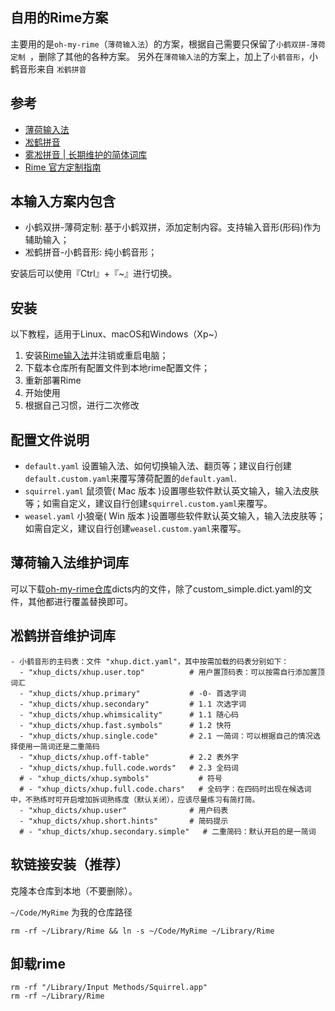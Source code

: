 ## 自用的Rime方案
主要用的是`oh-my-rime`（`薄荷输入法`）的方案，根据自己需要只保留了`小鹤双拼-薄荷定制 `，删除了其他的各种方案。
另外在`薄荷输入法`的方案上，加上了`小鹤音形`，小鹤音形来自 `凇鹤拼音` 


## 参考
- [薄荷输入法](https://www.mintimate.cc/zh/)
- [凇鹤拼音](https://github.com/kchen0x/rime-crane/tree/main)
- [雾凇拼音 | 长期维护的简体词库](https://github.com/iDvel/rime-ice)
- [Rime 官方定制指南](https://github.com/rime/home/wiki/CustomizationGuide)

## 本输入方案内包含 
- 小鹤双拼-薄荷定制: 基于小鹤双拼，添加定制内容。支持输入音形(形码)作为辅助输入；
- 凇鹤拼音-小鹤音形: 纯小鹤音形；

安装后可以使用『Ctrl』+『~』进行切换。

## 安装

以下教程，适用于Linux、macOS和Windows（Xp~）

1. 安装[Rime输入法](https://rime.im/)并注销或重启电脑；
2. 下载本仓库所有配置文件到本地rime配置文件；
3. 重新部署Rime
4. 开始使用
5. 根据自己习惯，进行二次修改

## 配置文件说明

- `default.yaml` 设置输入法、如何切换输入法、翻页等；建议自行创建`default.custom.yaml`来覆写薄荷配置的`default.yaml`.
- `squirrel.yaml` 鼠须管( Mac 版本 )设置哪些软件默认英文输入，输入法皮肤等；如需自定义，建议自行创建`squirrel.custom.yaml`来覆写。 
- `weasel.yaml` 小狼毫( Win 版本 )设置哪些软件默认英文输入，输入法皮肤等；如需自定义，建议自行创建`weasel.custom.yaml`来覆写。

## 薄荷输入法维护词库
可以下载[oh-my-rime仓库](https://github.com/Mintimate/oh-my-rime/)dicts内的文件，除了custom_simple.dict.yaml的文件，其他都进行覆盖替换即可。



## 凇鹤拼音维护词库
```
- 小鹤音形的主码表：文件 "xhup.dict.yaml"，其中按需加载的码表分别如下：
  - "xhup_dicts/xhup.user.top"          # 用户置顶码表：可以按需自行添加置顶词汇
  - "xhup_dicts/xhup.primary"           # -0- 首选字词
  - "xhup_dicts/xhup.secondary"         # 1.1 次选字词
  - "xhup_dicts/xhup.whimsicality"      # 1.1 随心码
  - "xhup_dicts/xhup.fast.symbols"      # 1.2 快符
  - "xhup_dicts/xhup.single.code"       # 2.1 一简词：可以根据自己的情况选择使用一简词还是二重简码
  - "xhup_dicts/xhup.off-table"         # 2.2 表外字
  - "xhup_dicts/xhup.full.code.words"   # 2.3 全码词
  # - "xhup_dicts/xhup.symbols"           # 符号
  # - "xhup_dicts/xhup.full.code.chars"   # 全码字：在四码时出现在候选词中，不熟练时可开启增加拆词熟练度（默认关闭），应该尽量练习有简打简。
  - "xhup_dicts/xhup.user"              # 用户码表
  - "xhup_dicts/xhup.short.hints"       # 简码提示
  # - "xhup_dicts/xhup.secondary.simple"   # 二重简码：默认开启的是一简词
```  

## 软链接安装（推荐）

克隆本仓库到本地（不要删除）。

`~/Code/MyRime`  为我的仓库路径

```
rm -rf ~/Library/Rime && ln -s ~/Code/MyRime ~/Library/Rime

```
## 卸载rime

```
rm -rf "/Library/Input Methods/Squirrel.app" 
rm -rf ~/Library/Rime
```